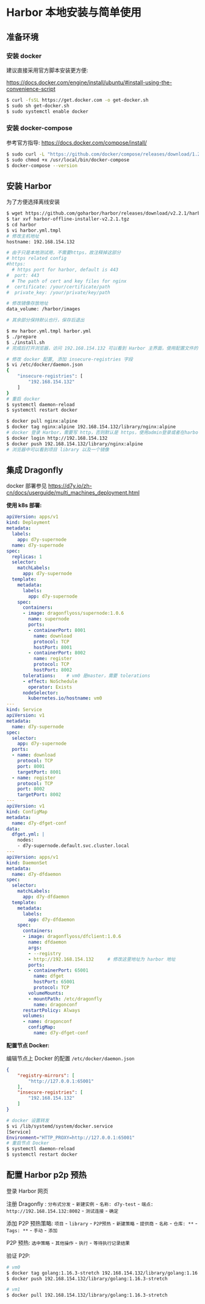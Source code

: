 # Harbor 本地安装与简单使用

## 准备环境

### 安装 docker

建议直接采用官方脚本安装更方便:

https://docs.docker.com/engine/install/ubuntu/#install-using-the-convenience-script
``` BASH
$ curl -fsSL https://get.docker.com -o get-docker.sh
$ sudo sh get-docker.sh
$ sudo systemctl enable docker
```

### 安装 docker-compose

参考官方指导: https://docs.docker.com/compose/install/
``` BASH
$ sudo curl -L "https://github.com/docker/compose/releases/download/1.29.1/docker-compose-$(uname -s)-$(uname -m)" -o /usr/local/bin/docker-compose
$ sudo chmod +x /usr/local/bin/docker-compose
$ docker-compose --version
```

## 安装 Harbor

为了方便选择离线安装

``` BASH
$ wget https://github.com/goharbor/harbor/releases/download/v2.2.1/harbor-offline-installer-v2.2.1.tgz
$ tar xvf harbor-offline-installer-v2.2.1.tgz
$ cd harbor
$ vi harbor.yml.tmpl
# 修改主机地址
hostname: 192.168.154.132

# 由于只是本地测试用，不需要https，故注释掉这部分
# https related config
#https:
  # https port for harbor, default is 443
#  port: 443
  # The path of cert and key files for nginx
#  certificate: /your/certificate/path
#  private_key: /your/private/key/path

# 修改镜像存放地址
data_volume: /harbor/images

# 其余部分保持默认也行，保存后退出

$ mv harbor.yml.tmpl harbor.yml
$ ./prepare
$ ./install.sh
# 完成后打开浏览器，访问 192.168.154.132 可以看到 Harbor 主界面，使用配置文件的密码登录，默认为 admin/Harbor12345

# 修改 docker 配置, 添加 insecure-registries 字段
$ vi /etc/docker/daemon.json
{
    "insecure-registries": [
        "192.168.154.132"
    ]
}
# 重启 docker
$ systemctl daemon-reload
$ systemctl restart docker

$ docker pull nginx:alpine
$ docker tag nginx:alpine 192.168.154.132/library/nginx:alpine
# docker 登录 Harbor，需要写 http，否则默认是 https，使用admin登录或者在harbor中创建用户，然后再登录
$ docker login http://192.168.154.132
$ docker push 192.168.154.132/library/nginx:alpine
# 浏览器中可以看到项目 library 以及一个镜像
```

## 集成 Dragonfly

docker 部署参见 https://d7y.io/zh-cn/docs/userguide/multi_machines_deployment.html

**使用 k8s 部署:**

``` yaml
apiVersion: apps/v1
kind: Deployment
metadata:
  labels:
    app: d7y-supernode
  name: d7y-supernode
spec:
  replicas: 1
  selector:
    matchLabels:
      app: d7y-supernode
  template:
    metadata:
      labels:
        app: d7y-supernode
    spec:
      containers:
      - image: dragonflyoss/supernode:1.0.6
        name: supernode
        ports:
        - containerPort: 8001
          name: download
          protocol: TCP
          hostPort: 8001
        - containerPort: 8002
          name: register
          protocol: TCP
          hostPort: 8002
      tolerations:    # vm0 是master，需要 tolerations
      - effect: NoSchedule
        operator: Exists
      nodeSelector:
        kubernetes.io/hostname: vm0
---
kind: Service
apiVersion: v1
metadata:
  name: d7y-supernode
spec:
  selector:
    app: d7y-supernode
  ports:
  - name: download
    protocol: TCP
    port: 8001
    targetPort: 8001
  - name: register
    protocol: TCP
    port: 8002
    targetPort: 8002
---
apiVersion: v1
kind: ConfigMap
metadata:
  name: d7y-dfget-conf
data:
  dfget.yml: |
    nodes:
    - d7y-supernode.default.svc.cluster.local
---
apiVersion: apps/v1
kind: DaemonSet
metadata:
  name: d7y-dfdaemon
spec:
  selector:
    matchLabels:
      app: d7y-dfdaemon
  template:
    metadata:
      labels:
        app: d7y-dfdaemon
    spec:
      containers:
      - image: dragonflyoss/dfclient:1.0.6
        name: dfdaemon
        args:
        - --registry 
        - http://192.168.154.132     # 修改这里地址为 harbor 地址
        ports:
        - containerPort: 65001
          name: dfget
          hostPort: 65001
          protocol: TCP
        volumeMounts:
        - mountPath: /etc/dragonfly
          name: dragonconf
      restartPolicy: Always
      volumes:
      - name: dragonconf
        configMap:
          name: d7y-dfget-conf
```

**配置节点 Docker:**

编辑节点上 Docker 的配置 `/etc/docker/daemon.json`

``` json
{
    "registry-mirrors": [
        "http://127.0.0.1:65001"
    ],
    "insecure-registries": [
        "192.168.154.132"
    ]
}
```

``` BASH
# docker 设置转发
$ vi /lib/systemd/system/docker.service
[Service]
Environment="HTTP_PROXY=http://127.0.0.1:65001"
# 重启节点 Docker
$ systemctl daemon-reload
$ systemctl restart docker
```

## 配置 Harbor p2p 预热

登录 Harbor 网页

注册 Dragonfly : `分布式分发` - `新建实例` - `名称: d7y-test` - `端点: http://192.168.154.132:8002` - `测试连接` - `确定`

添加 P2P 预热策略: `项目` - `library` - `P2P预热` - `新建策略` - `提供商` - `名称` - `仓库: **` - `Tags: **` - `手动` - `添加`

P2P 预热: `选中策略` - `其他操作` - `执行` - `等待执行记录结果`

验证 P2P:

``` BASH
# vm0
$ docker tag golang:1.16.3-stretch 192.168.154.132/library/golang:1.16.3-stretch
$ docker push 192.168.154.132/library/golang:1.16.3-stretch

# vm1
$ docker pull 192.168.154.132/library/golang:1.16.3-stretch

```

